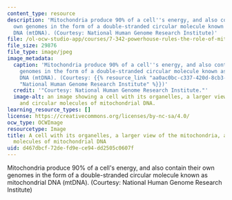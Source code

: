 ```yaml
---
content_type: resource
description: 'Mitochondria produce 90% of a cell''s energy, and also contain their
  own genomes in the form of a double-stranded circular molecule known as mitochondrial
  DNA (mtDNA). (Courtesy: National Human Genome Research Institute)'
file: /ol-ocw-studio-app/courses/7-342-powerhouse-rules-the-role-of-mitochondria-in-human-diseases-spring-2011/d467dbcf72defd9ece94dd2505c0607f_7-342s11.jpg
file_size: 29876
file_type: image/jpeg
image_metadata:
  caption: 'Mitochondria produce 90% of a cell''s energy, and also contain their own
    genomes in the form of a double-stranded circular molecule known as mitochondrial
    DNA (mtDNA). (Courtesy: {{% resource_link "aa0ac0bc-c337-420d-8cb3-7eb9901d4af4"
    "National Human Genome Research Institute" %}})'
  credit: '"Courtesy: National Human Genome Research Institute."'
  image-alt: an image showing a cell with its organelles, a larger view of the mitochondria,
    and circular molecules of mitochondrial DNA.
learning_resource_types: []
license: https://creativecommons.org/licenses/by-nc-sa/4.0/
ocw_type: OCWImage
resourcetype: Image
title: A cell with its organelles, a larger view of the mitochondria, and circular
  molecules of mitochondrial DNA
uid: d467dbcf-72de-fd9e-ce94-dd2505c0607f
---
```

Mitochondria produce 90% of a cell's energy, and also contain their own genomes in the form of a double-stranded circular molecule known as mitochondrial DNA (mtDNA). (Courtesy: National Human Genome Research Institute)